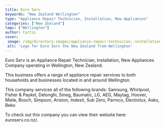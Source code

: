 ```yaml
---
title: Euro Serv
keywords: "New Zealand Wellington"
type: "Appliance Repair Technician, Installation, New Appliances"
categories: ["New Zealand"]
tags: ["Wellington"]
author: Curtis
cover: 
 image: /img/directory-images/appliance-repair-technician,-installation,-new-appliances/euro-serv.webp
 alt: 'Logo for Euro Serv the New Zealand from Wellington'
---
```


Euro Serv is an Appliance Repair Technician, Installation, New Appliances Company operating in Wellington, New Zealand.

This business offers a range of appliance repair services to both households and businesses located in and around Wellington.

This company services all of the following brands: Samsung, Whirlpool, Fisher & Paykel, Delonghi, Smeg, Baumatic, LG, AEG, Maytag, Hoover, Miele, Bosch, Simpson, Ariston, Indesit, Sub Zero, Parmco, Electrolux, Asko, Beko

To check out this company you can view their website here: euroserv.co.nz/.
